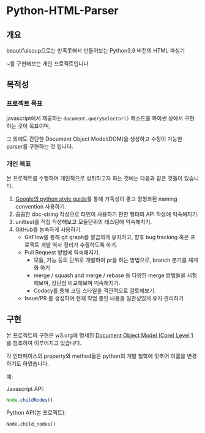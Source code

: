 # Python-HTML-Parser

## 개요

beautifulsoup으로는 만족못해서 만들어보는 Python3.9 버전의 HTML 파싱기

~를 구현해보는 개인 프로젝트입니다.

## 목적성

### 프로젝트 목표

javascript에서 제공하는 `document.querySelector()` 메소드를 파이썬 상에서 구현하는 것이 목표이며,

그 외에도 간단한 Document Object Model(DOM)을 생성하고 수정이 가능한 parser를 구현하는 것 입니다.

### 개인 목표

본 프로젝트를 수행하며 개인적으로 성취하고자 하는 것에는 다음과 같은 것들이 있습니다.

1.  [Google의 python style guide](https://google.github.io/styleguide/pyguide.html)를 통해 가독성이 좋고 정형화된 naming convention 사용하기.
2.  꼼꼼한 doc-string 작성으로 타인이 사용하기 편한 형태의 API 작성에 익숙해지기.
3.  unittest를 직접 작성해보고 모듈단위의 테스팅에 익숙해지기.
4.  GitHub를 능숙하게 사용하기.
    -   GitFlow를 통해 git graph를 깔끔하게 유지하고, 향후 bug tracking 혹은 프로젝트 개발 역사 정리가 수월하도록 하기.
    -   Pull Request 방법에 익숙해지기.
        -   모듈, 기능 등의 단위로 개발하여 pr을 하는 방법으로, branch 분기를 체계화 하기
        -   merge / squash and merge / rebase 등 다양한 merge 방법들을 시험해보며, 장단점 비교해보며 익숙해지기.
        -   Codacy를 통해 코딩 스타일을 객관적으로 검토해보기.
    -   Issue/PR 를 생성하며 현재 작업 중인 내용을 일관성있게 유지·관리하기

## 구현

본 프로젝트의 구현은 w3.org에 명세된 [Document Object Model (Core) Level 1](https://www.w3.org/TR/REC-DOM-Level-1/level-one-core.html) 를 참조하여 이루어지고 있습니다.

각 인터페이스의 property와 method들은 python의 개발 철학에 맞추어 이름을 변경하기도 하였습니다.

예:

Javascript API:

```javascript
Node.childNodes()
```

Python API(본 프로젝트):

```python
Node.child_nodes()
```
